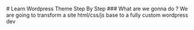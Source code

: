 #   L e a r n   W o r d p r e s s   T h e m e   S t e p   B y   S t e p  
  
 # # #   W h a t   a r e   w e   g o n n a   d o   ?  
  
 W e   a r e   g o i n g   t o   t r a n s f o r m   a   s i t e   h t m l / c s s / j s   b a s e   t o   a   f u l l y   c u s t o m   w o r d p r e s s   d e v  
  
 